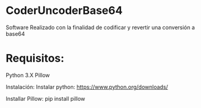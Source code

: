 # CoderUncoderBase64
Software Realizado con la finalidad de codificar y revertir una conversión a base64

<h1>Requisitos:</h1>
Python 3.X
Pillow

Instalación:
Instalar python: https://www.python.org/downloads/

Installar Pillow: pip install pillow